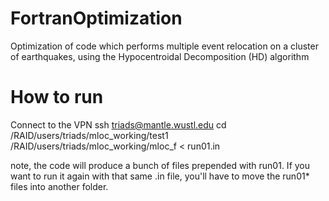# FortranOptimization
Optimization of code which performs multiple event relocation on a cluster of earthquakes, using the Hypocentroidal Decomposition (HD) algorithm


# How to run

Connect to the VPN
ssh triads@mantle.wustl.edu
cd /RAID/users/triads/mloc_working/test1
/RAID/users/triads/mloc_working/mloc_f < run01.in

note, the code will produce a bunch of files prepended with run01. If you want to run it again with that same .in file, you'll have to move the run01* files into another folder.
